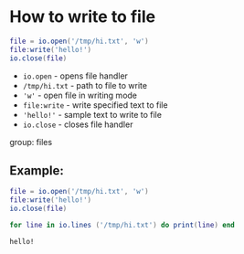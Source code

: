# How to write to file

```lua
file = io.open('/tmp/hi.txt', 'w')
file:write('hello!')
io.close(file)
```

- `io.open` - opens file handler
- `/tmp/hi.txt` - path to file to write
- `'w'` - open file in writing mode
- `file:write` - write specified text to file
- `'hello!'` - sample text to write to file
- `io.close` - closes file handler

group: files

## Example: 
```lua
file = io.open('/tmp/hi.txt', 'w')
file:write('hello!')
io.close(file)

for line in io.lines ('/tmp/hi.txt') do print(line) end
```
```
hello!

```

